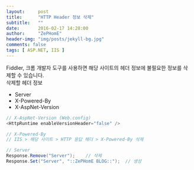 ```yaml
---
layout:     post
title:      "HTTP Header 정보 삭제"
subtitle:   ""
date:       2016-02-17 14:28:00
author:     "ZePHomE"
header-img: "img/posts/jekyll-bg.jpg"
comments: false
tags: [ ASP.NET, IIS ]
---
```


Fiddler, 크롬 개발자 도구를 사용하면 해당 사이트의 헤더 정보에 불필요한 정보를 삭제할 수 있습니다.  
삭제할 헤더 정보
- Server
- X-Powered-By
- X-AspNet-Version

```cs
// X-AspNet-Version (Web.config)
<HttpRuntime enableVersionHeader="false" />

// X-Powered-By
// IIS > 해당 사이트 > HTTP 응답 헤더 > X-Powered-By 삭제

// Server
Response.Remove("Server");    // 삭제
Response.Set("Server", "::ZePHomE BLOG::");  // 생성
```